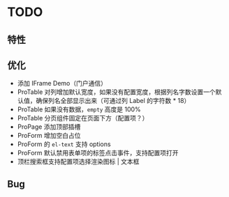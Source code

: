 # TODO

## 特性

## 优化

- 添加 IFrame Demo（门户通信）
- ProTable 对列增加默认宽度，如果没有配置宽度，根据列名字数设置一个默认值，确保列名全部显示出来（可通过列 Label 的字符数 \* 18）
- ProTable 如果没有数据，`empty` 高度是 100%
- ProTable 分页组件固定在页面下方（配置项？）
- ProPage 添加顶部插槽
- ProForm 增加空白占位
- ProForm 的 `el-text` 支持 options
- ProForm 默认禁用表单项的标签点击事件，支持配置项打开
- 顶栏搜索框支持配置项选择渲染图标 | 文本框

## Bug
